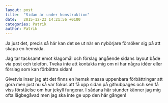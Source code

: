 ```yaml
---
layout: post
title:  "Sidan är under konstruktion"
date:   2015-12-23 14:21:56 +0100
categories: Patrik
author: Patrik
---
```


Ja just det, precis så här kan det se ut när en nybörjare försöker sig på att skapa en hemsida.

Jag tar tacksamt emot klagomål och förslag angående sidans layout både via post och telefon. Tveka inte att kontakta mig om ni har några idéer eller förslag som kan förbättra sidan!

Givetvis inser jag att det finns en hemsk massa uppenbara förbättringar att göra men just nu så var fokus att få upp sidan på githubpages och sen få viss förståelse om hur jekyll fungerar. I sådana här stunder känner jag mig ofta lågbegåvad men jag ska inte ge upp den här gången!
